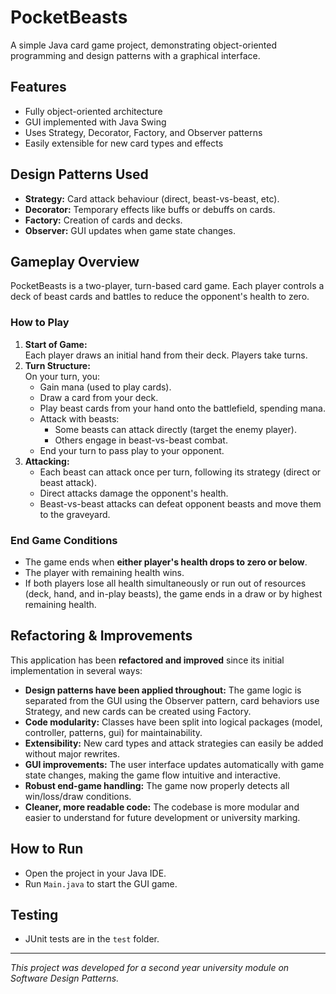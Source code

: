 # PocketBeasts

A simple Java card game project, demonstrating object-oriented programming and design patterns with a graphical interface.

## Features

- Fully object-oriented architecture
- GUI implemented with Java Swing
- Uses Strategy, Decorator, Factory, and Observer patterns
- Easily extensible for new card types and effects

## Design Patterns Used

- **Strategy:** Card attack behaviour (direct, beast-vs-beast, etc).
- **Decorator:** Temporary effects like buffs or debuffs on cards.
- **Factory:** Creation of cards and decks.
- **Observer:** GUI updates when game state changes.

## Gameplay Overview

PocketBeasts is a two-player, turn-based card game. Each player controls a deck of beast cards and battles to reduce the opponent's health to zero.

### How to Play

1. **Start of Game:**  
   Each player draws an initial hand from their deck. Players take turns.
2. **Turn Structure:**  
   On your turn, you:
   - Gain mana (used to play cards).
   - Draw a card from your deck.
   - Play beast cards from your hand onto the battlefield, spending mana.
   - Attack with beasts:  
     - Some beasts can attack directly (target the enemy player).
     - Others engage in beast-vs-beast combat.
   - End your turn to pass play to your opponent.
3. **Attacking:**  
   - Each beast can attack once per turn, following its strategy (direct or beast attack).
   - Direct attacks damage the opponent's health.
   - Beast-vs-beast attacks can defeat opponent beasts and move them to the graveyard.

### End Game Conditions

- The game ends when **either player's health drops to zero or below**.
- The player with remaining health wins.
- If both players lose all health simultaneously or run out of resources (deck, hand, and in-play beasts), the game ends in a draw or by highest remaining health.

## Refactoring & Improvements

This application has been **refactored and improved** since its initial implementation in several ways:
- **Design patterns have been applied throughout:** The game logic is separated from the GUI using the Observer pattern, card behaviors use Strategy, and new cards can be created using Factory.
- **Code modularity:** Classes have been split into logical packages (model, controller, patterns, gui) for maintainability.
- **Extensibility:** New card types and attack strategies can easily be added without major rewrites.
- **GUI improvements:** The user interface updates automatically with game state changes, making the game flow intuitive and interactive.
- **Robust end-game handling:** The game now properly detects all win/loss/draw conditions.
- **Cleaner, more readable code:** The codebase is more modular and easier to understand for future development or university marking.

## How to Run

- Open the project in your Java IDE.
- Run `Main.java` to start the GUI game.

## Testing

- JUnit tests are in the `test` folder.

---

_This project was developed for a second year university module on Software Design Patterns._
